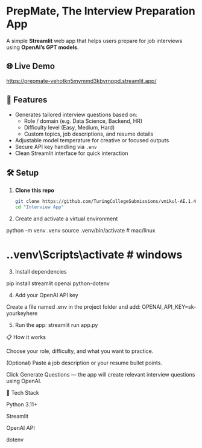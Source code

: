 # PrepMate, The Interview Preparation App

A simple **Streamlit** web app that helps users prepare for job interviews using **OpenAI’s GPT models**.

## 🌐 Live Demo
https://prepmate-vehotkn5mymmd3kbyrnppd.streamlit.app/

## 🚀 Features
- Generates tailored interview questions based on:
  - Role / domain (e.g. Data Science, Backend, HR)
  - Difficulty level (Easy, Medium, Hard)
  - Custom topics, job descriptions, and resume details
- Adjustable model temperature for creative or focused outputs
- Secure API key handling via `.env`
- Clean Streamlit interface for quick interaction

## 🛠️ Setup

1. **Clone this repo**

   ```bash
   git clone https://github.com/TuringCollegeSubmissions/vmikul-AE.1.4.git
   cd "Interview App"

2. Create and activate a virtual environment

python -m venv .venv
source .venv/bin/activate     # mac/linux
# .\.venv\Scripts\activate    # windows

3. Install dependencies

pip install streamlit openai python-dotenv

4. Add your OpenAI API key

Create a file named .env in the project folder and add:
OPENAI_API_KEY=sk-yourkeyhere

5. Run the app:
streamlit run app.py

📋 How it works

Choose your role, difficulty, and what you want to practice.

(Optional) Paste a job description or your resume bullet points.

Click Generate Questions — the app will create relevant interview questions using OpenAI.

🧩 Tech Stack

Python 3.11+

Streamlit

OpenAI API

dotenv
